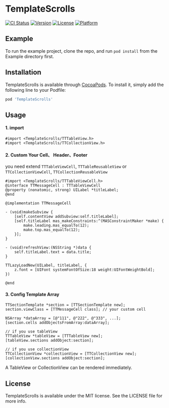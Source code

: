 # TemplateScrolls

[![CI Status](https://img.shields.io/travis/GG/TemplateScrolls.svg?style=flat)](https://travis-ci.org/GG/TemplateScrolls)
[![Version](https://img.shields.io/cocoapods/v/TemplateScrolls.svg?style=flat)](https://cocoapods.org/pods/TemplateScrolls)
[![License](https://img.shields.io/cocoapods/l/TemplateScrolls.svg?style=flat)](https://cocoapods.org/pods/TemplateScrolls)
[![Platform](https://img.shields.io/cocoapods/p/TemplateScrolls.svg?style=flat)](https://cocoapods.org/pods/TemplateScrolls)

## Example

To run the example project, clone the repo, and run `pod install` from the Example directory first.

## Installation

TemplateScrolls is available through [CocoaPods](https://cocoapods.org). To install
it, simply add the following line to your Podfile:

```ruby
pod 'TemplateScrolls'
```

## Usage

#### 1. import 

```
#import <TemplateScrolls/TTTableView.h>
#import <TemplateScrolls/TTCollectionView.h>
```

#### 2. Custom Your Cell、 Header、Footer

you need extend `TTTableViewCell`, `TTTableReusableView` or `TTCollectionViewCell`, `TTCollectionReusableView`

```
#import <TemplateScrolls/TTTableViewCell.h>
@interface TTMessageCell : TTTableViewCell
@property (nonatomic, strong) UILabel *titleLabel;
@end

@implementation TTMessageCell

- (void)makeSubview {
    [self.contentView addSubview:self.titleLabel];
    [self.titleLabel mas_makeConstraints:^(MASConstraintMaker *make) {
        make.leading.mas_equalTo(12);
        make.top.mas_equalTo(12);
    }];
}

- (void)refreshView:(NSString *)data {
    self.titleLabel.text = data.title;
}

TTLazyLoadNew(UILabel, titleLabel, {
    z.font = [UIFont systemFontOfSize:18 weight:UIFontWeightBold];
})

@end
```

#### 3. Config Template Array

```
TTSectionTemplate *section = [TTSectionTemplate new];
section.viewClass = [TTMessageCell class]; // your custom cell

NSArray *dataArray = [@"111", @"222", @"333", ...];
[section.cells addObjectsFromArray:dataArray];

// if you use tableView
TTTableView *tableView = [TTTableView new];
[tableView.sections addObject:section];

// if you use collectionView
TTCollectionView *collectionView = [TTCollectionView new];
[collectionView.sections addObject:section];
```

A TableView or CollectionView can be rendered immediately.


## License

TemplateScrolls is available under the MIT license. See the LICENSE file for more info.

